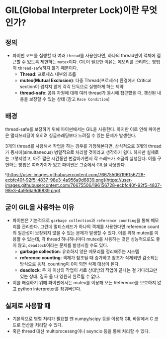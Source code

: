 # GIL(Global Interpreter Lock)이란 무엇인가?

## 정의

- 파이썬 코드를 실행할 때 여러 `thread`를 사용한다면, 하나의 thread만이 객체에 접근할 수 있도록 제한하는 `mutex`이다. GIL이 필요한 이유는 메모리를 관리하는 방법이 `thread-safe`하지 않기 때문이다.
    - **Thread**: 프로세스 내부의 흐름
    - **mutex(Mutual Exclusion)**: 다중 Thread(프로세스) 환경에서 Critical section이 겹치지 않게 각각 단독으로 실행하게 하는 제약
    - **thread-safe**: 공유 자원에 대해 여러 thread가 동시에 접근했을 때, 갱신된 내용을 보장할 수 있는 상태 (참고 `Race Condition`)

## 배경

thread-safe를 보장하기 위해 파이썬에서는 GIL을 사용한다. 하지만 이로 인해 파이썬은 멀티쓰레딩이 오히려 싱글쓰레딩보다 느려질 수 있는 문제가 발생한다. 

3개의 thread를 사용해서 작업을 하는 경우를 가정해본다면, 상식적으로 3개의 thread가 동시에(simultaneous) 병렬적으로 처리할 것이라고 생각하기 쉽다. 하지만 실제로는 그렇지않고, 아주 짧은 시간동안 번갈아가면서 각 스레드가 조금씩 실행된다. 이를 구현하는 방법은 여러가지가 있고 파이썬은 그중에서 GIL을 사용한다. 

![https://user-images.githubusercontent.com/76675506/196156728-ecbfc40f-92f5-4837-98e3-4a956a9d6839.png](https://user-images.githubusercontent.com/76675506/196156728-ecbfc40f-92f5-4837-98e3-4a956a9d6839.png)

## 굳이 GIL을 사용하는 이유

- 파이썬은 기본적으로 `garbage collection`과 `reference counting`을 통해 메모리를 관리한다. 그런데 멀티스레드가 하나의 객체를 사용한다면 reference count의 일관성이 보장되지 않을 수 있는 문제가 발생할 수 있다. 이를 위해 mutex를 이용할 수 있는데, 각 thread 하나하나마다 mutex를 사용하는 것은 성능적으로도 좋지 않고, `deadlock`이라는 문제를 발생시킬 수도 있다.
    - **garbage collection**: 유효하지 않은 메모리를 정리해주는 시스템
    - **reference counting**: 객체가 참조될 때 증가하고 참조가 삭제되면 감소되는 방식으로 동작. counting이 0이 되면 삭제 대상이 된다.
    - **deadlock**: 두 개 이상의 작업이 서로 상대방의 작업이 끝나는 걸 기다리고만 있는 상태. 결국 둘 다 영원히 완료될 수 없다.
- 이를 해결하기 위해 파이썬에서는 mutex를 이용해 모든 Reference를 보호하지 않고 python interpreter를 잠궈버린다.

## 실제로 사용할 때

- 기본적으로 병렬 처리가 필요할 땐 numpy/scipy 등을 이용해 GIL 바깥에서 C 코드로 연산을 처리할 수 있다.
- 혹은 thread 대신 multiprocessng이나 asyncio 등을 통해 처리할 수 있다.